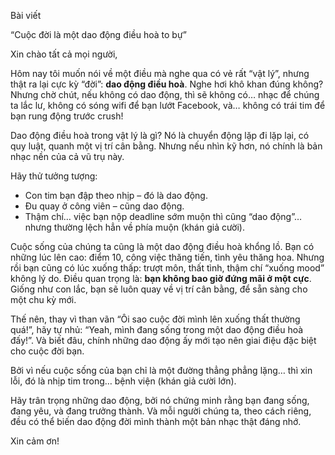 Bài viết

“Cuộc đời là một dao động điều hoà to bự”


Xin chào tất cả mọi người,

Hôm nay tôi muốn nói về một điều mà nghe qua có vẻ rất “vật lý”, nhưng thật ra lại cực kỳ “đời”: **dao động điều hoà**. Nghe hơi khô khan đúng không? Nhưng chờ chút, nếu không có dao động, thì sẽ không có… nhạc để chúng ta lắc lư, không có sóng wifi để bạn lướt Facebook, và… không có trái tim để bạn rung động trước crush!

Dao động điều hoà trong vật lý là gì? Nó là chuyển động lặp đi lặp lại, có quy luật, quanh một vị trí cân bằng. Nhưng nếu nhìn kỹ hơn, nó chính là bản nhạc nền của cả vũ trụ này.

Hãy thử tưởng tượng:

* Con tim bạn đập theo nhịp – đó là dao động.
* Đu quay ở công viên – cũng dao động.
* Thậm chí… việc bạn nộp deadline sớm muộn thì cũng “dao động”… nhưng thường lệch hẳn về phía muộn (khán giả cười).

Cuộc sống của chúng ta cũng là một dao động điều hoà khổng lồ. Bạn có những lúc lên cao: điểm 10, công việc thăng tiến, tình yêu thăng hoa. Nhưng rồi bạn cũng có lúc xuống thấp: trượt môn, thất tình, thậm chí “xuống mood” không lý do. Điều quan trọng là: **bạn không bao giờ đứng mãi ở một cực**. Giống như con lắc, bạn sẽ luôn quay về vị trí cân bằng, để sẵn sàng cho một chu kỳ mới.

Thế nên, thay vì than vãn “Ôi sao cuộc đời mình lên xuống thất thường quá!”, hãy tự nhủ: “Yeah, mình đang sống trong một dao động điều hoà đấy!”. Và biết đâu, chính những dao động ấy mới tạo nên giai điệu đặc biệt cho cuộc đời bạn.

Bởi vì nếu cuộc sống của bạn chỉ là một đường thẳng phẳng lặng… thì xin lỗi, đó là nhịp tim trong… bệnh viện (khán giả cười lớn).

Hãy trân trọng những dao động, bởi nó chứng minh rằng bạn đang sống, đang yêu, và đang trưởng thành. Và mỗi người chúng ta, theo cách riêng, đều có thể biến dao động đời mình thành một bản nhạc thật đáng nhớ.

Xin cảm ơn!

